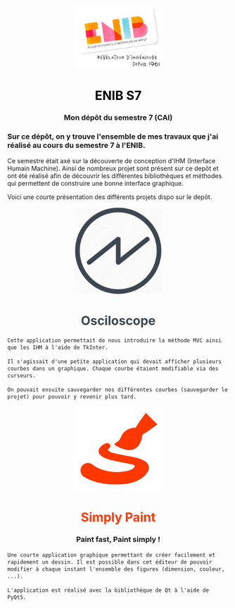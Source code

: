 <div align="center">
    <img src="icons/logo_enib.png" alt="drawing" width="200px;"/>
    <h1>
        <b>
            <a style="color:black">ENIB S7</a>
        </b>
    </h1>
    <h3>Mon dépôt du semestre 7 (CAI)</h3>
</div>

### Sur ce dépôt, on y trouve l'ensemble de mes travaux que j'ai réalisé au cours du semestre 7 à l'ENIB.
Ce semestre était axé sur la découverte de conception d'IHM (Interface Humain Machine). Ainsi de nombreux projet sont présent sur ce depôt et ont été réalisé afin de découvrir les différentes bibliothèques et méthodes qui permettent de construire une bonne interface graphique.

Voici une courte présentation des différents projets dispo sur le depôt. 

<div align="center">
    <img src="TkInter/projet/LEVEQUE-Oscilloscope/icons/logo.png" alt="drawing" width="200px;"/>
    <h1>
        <b>
            <a style="color:#3E4751" >Osciloscope</a>
        </b>
    </h1>
</div>

    Cette application permettait de nous introduire la méthode MVC ainsi que les IHM à l'aide de TkInter.

    Il s'agissait d'une petite application qui devait afficher plusieurs courbes dans un graphique. Chaque courbe étaient modifiable via des curseurs.

    On pouvait ensuite sauvegarder nos différentes courbes (sauvegarder le projet) pour pouvoir y revenir plus tard.

<div align="center">
    <img src="Qt5/projet/LEVEQUE_Qt5_Labo/icons/simplyPaint.png" alt="drawing" width="200px;"/>
    <h1>
        <b>
            <a style="color:#FF3800" >Simply Paint</a>
        </b>
    </h1>
    <h3>Paint fast, Paint simply !</h3>
</div>

    Une courte application graphique permettant de créer facilement et rapidement un dessin. Il est possible dans cet éditeur de pouvoir modifier à chaque instant l'ensemble des figures (dimension, couleur, ...). 
    
    L'application est réalisé avec la bibliothèque de Qt à l'aide de PyQt5.
